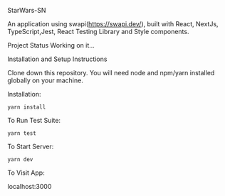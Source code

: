 StarWars-SN

An application using swapi(https://swapi.dev/), built with React, NextJs, TypeScript,Jest, React Testing Library and Style components.

Project Status
Working on it...

Installation and Setup Instructions

Clone down this repository. You will need node and npm/yarn installed globally on your machine.

Installation:

`yarn install`

To Run Test Suite:

`yarn test`

To Start Server:

`yarn dev`

To Visit App:

localhost:3000
